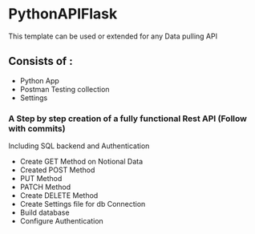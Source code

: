 # PythonAPIFlask

This template can be used or extended for any Data pulling API

## Consists of :
- Python App
- Postman Testing collection
- Settings

### A Step by step creation of a fully functional Rest API (Follow with commits) 

Including SQL backend and Authentication
- Create GET Method on Notional Data
- Created POST Method
- PUT Method
- PATCH Method
- Create DELETE Method
- Create Settings file for db Connection
- Build database
- Configure Authentication
